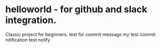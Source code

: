 # helloworld - for github and slack integration.
Classic project for beginners.
test for commit message
my test commit nitification test
notify
